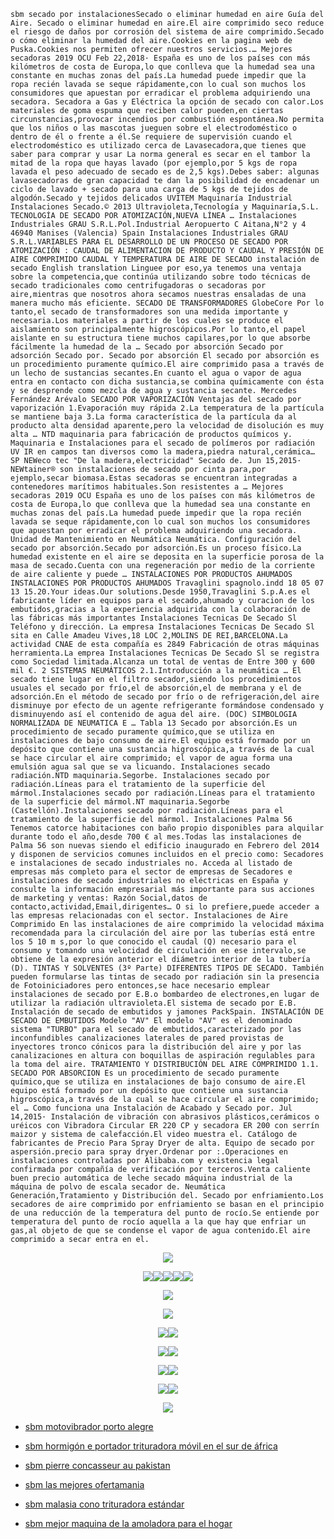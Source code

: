 
```
sbm secado por instalacionesSecado o eliminar humedad en aire Guía del Aire. Secado o eliminar humedad en aire.El aire comprimido seco reduce el riesgo de daños por corrosión del sistema de aire comprimido.Secado o cómo eliminar la humedad del aire.Cookies en la pagina web de Puska.Cookies nos permiten ofrecer nuestros servicios.… Mejores secadoras 2019 OCU Feb 22,2018· España es uno de los países con más kilómetros de costa de Europa,lo que conlleva que la humedad sea una constante en muchas zonas del país.La humedad puede impedir que la ropa recién lavada se seque rápidamente,con lo cual son muchos los consumidores que apuestan por erradicar el problema adquiriendo una secadora. Secadora a Gas y Eléctrica la opción de secado con calor.Los materiales de goma espuma que reciben calor pueden,en ciertas circunstancias,provocar incendios por combustión espontánea.No permita que los niños o las mascotas jueguen sobre el electrodoméstico o dentro de él o frente a él.Se requiere de supervisión cuando el electrodoméstico es utilizado cerca de Lavasecadora,que tienes que saber para comprar y usar La norma general es secar en el tambor la mitad de la ropa que hayas lavado (por ejemplo,por 5 kgs de ropa lavada el peso adecuado de secado es de 2,5 kgs).Debes saber: algunas lavasecadoras de gran capacidad te dan la posibilidad de encadenar un ciclo de lavado + secado para una carga de 5 kgs de tejidos de algodón.Secado y tejidos delicados UVITEM Maquinaría Industrial Instalaciones Secado.© 2013 Ultravioleta,Tecnología y Maquinaría,S.L. TECNOLOGÍA DE SECADO POR ATOMIZACIÓN,NUEVA LÍNEA … Instalaciones Industriales GRAU S.R.L.Pol.Industrial Aeropuerto C Aitana,N°2 y 4 46940 Manises (Valencia) Spain Instalaciones Industriales GRAU S.R.L.VARIABLES PARA EL DESARROLLO DE UN PROCESO DE SECADO POR ATOMIZACIÓN : CAUDAL DE ALIMENTACION DE PRODUCTO Y CAUDAL Y PRESIÓN DE AIRE COMPRIMIDO CAUDAL Y TEMPERATURA DE AIRE DE SECADO instalación de secado English translation Linguee por eso,ya tenemos una ventaja sobre la competencia,que continúa utilizando sobre todo técnicas de secado tradicionales como centrifugadoras o secadoras por aire,mientras que nosotros ahora secamos nuestras ensaladas de una manera mucho más eficiente. SECADO DE TRANSFORMADORES GlobeCore Por lo tanto,el secado de transformadores son una medida importante y necesaria.Los materiales a partir de los cuales se produce el aislamiento son principalmente higroscópicos.Por lo tanto,el papel aislante en su estructura tiene muchos capilares,por lo que absorbe fácilmente la humedad de la … Secado por absorción Secado por adsorción Secado por. Secado por absorción El secado por absorción es un procedimiento puramente químico.El aire comprimido pasa a través de un lecho de sustancias secantes.En cuanto el agua o vapor de agua entra en contacto con dicha sustancia,se combina químicamente con ésta y se desprende como mezcla de agua y sustancia secante. Mercedes Fernández Arévalo SECADO POR VAPORIZACIÓN Ventajas del secado por vaporización 1.Evaporación muy rápida 2.La temperatura de la partícula se mantiene baja 3.La forma característica de la partícula da al producto alta densidad aparente,pero la velocidad de disolución es muy alta … NTD maquinaria para fabricación de productos químicos y. Maquinaria e Instalaciones para el secado de polímeros por radiación UV IR en campos tan diversos como la madera,piedra natural,cerámica… SP NEWeco tec "De la madera,electricidad" Secado de. Jun 15,2015· NEWtainer® son instalaciones de secado por cinta para,por ejemplo,secar biomasa.Estas secadoras se encuentran integradas a contenedores marítimos habituales.Son resistentes a … Mejores secadoras 2019 OCU España es uno de los países con más kilómetros de costa de Europa,lo que conlleva que la humedad sea una constante en muchas zonas del país.La humedad puede impedir que la ropa recién lavada se seque rápidamente,con lo cual son muchos los consumidores que apuestan por erradicar el problema adquiriendo una secadora. Unidad de Mantenimiento en Neumática Neumática. Configuración del secado por absorción.Secado por adsorción.Es un proceso físico.La humedad existente en el aire se deposita en la superficie porosa de la masa de secado.Cuenta con una regeneración por medio de la corriente de aire caliente y puede … INSTALACIONES POR PRODUCTOS AHUMADOS INSTALACIONES POR PRODUCTOS AHUMADOS Travaglini spagnolo.indd 18 05 07 13 15.20.Your ideas.Our solutions.Desde 1950,Travaglini S.p.A.es el fabricante líder en equipos para el secado,ahumado y curacion de los embutidos,gracias a la experiencia adquirida con la colaboración de las fábricas más importantes Instalaciones Tecnicas De Secado Sl Teléfono y dirección. La empresa Instalaciones Tecnicas De Secado Sl sita en Calle Amadeu Vives,18 LOC 2,MOLINS DE REI,BARCELONA.La actividad CNAE de esta compañía es 2849 Fabricación de otras máquinas herramienta.La emprea Instalaciones Tecnicas De Secado Sl se registra como Sociedad limitada.Alcanza un total de ventas de Entre 300 y 600 mil €. 2 SISTEMAS NEUMÁTICOS 2.1.Introducción a la neumática … El secado tiene lugar en el filtro secador,siendo los procedimientos usuales el secado por frío,el de absorción,el de membrana y el de adsorción.En el método de secado por frío o de refrigeración,del aire disminuye por efecto de un agente refrigerante formándose condensado y disminuyendo así el contenido de agua del aire. (DOC) SIMBOLOGIA NORMALIZADA DE NEUMATICA E … Tabla 13 Secado por absorción.Es un procedimiento de secado puramente químico,que se utiliza en instalaciones de bajo consumo de aire.El equipo está formado por un depósito que contiene una sustancia higroscópica,a través de la cual se hace circular el aire comprimido; el vapor de agua forma una emulsión agua sal que se va licuando. Instalaciones secado radiación.NTD maquinaria.Segorbe. Instalaciones secado por radiación.Líneas para el tratamiento de la superficie del mármol.Instalaciones secado por radiación.Líneas para el tratamiento de la superficie del mármol.NT maquinaria.Segorbe (Castellón).Instalaciones secado por radiación.Líneas para el tratamiento de la superficie del mármol. Instalaciones Palma 56 Tenemos catorce habitaciones con baño propio disponibles para alquilar durante todo el año,desde 700 € al mes.Todas las instalaciones de Palma 56 son nuevas siendo el edificio inaugurado en Febrero del 2014 y disponen de servicios comunes incluidos en el precio como: Secadores e instalaciones de secado industriales no. Acceda al listado de empresas más completo para el sector de empresas de Secadores e instalaciones de secado industriales no eléctricas en España y consulte la información empresarial más importante para sus acciones de marketing y ventas: Razón Social,datos de contacto,actividad,Email,dirigentes… O si lo prefiere,puede acceder a las empresas relacionadas con el sector. Instalaciones de Aire Comprimido En las instalaciones de aire comprimido la velocidad máxima recomendada para la circulación del aire por las tuberías está entre los 5 10 m s,por lo que conocido el caudal (Q) necesario para el consumo y tomando una velocidad de circulación en ese intervalo,se obtiene de la expresión anterior el diámetro interior de la tubería (D). TINTAS Y SOLVENTES (3º Parte) DIFERENTES TIPOS DE SECADO. También pueden formularse las tintas de secado por radiación sin la presencia de Fotoiniciadores pero entonces,se hace necesario emplear instalaciones de secado por E.B.o bombardeo de electrones,en lugar de utilizar la radiación ultravioleta.El sistema de secado por E.B. Instalación de secado de embutidos y jamones PackSpain. INSTALACIÓN DE SECADO DE EMBUTIDOS Modelo "AV" El modelo "AV" es el denominado sistema "TURBO" para el secado de embutidos,caracterizado por las inconfundibles canalizaciones laterales de pared provistas de inyectores tronco cónicos para la distribución del aire y por las canalizaciones en altura con boquillas de aspiración regulables para la toma del aire. TRATAMIENTO Y DISTRIBUCIÓN DEL AIRE COMPRIMIDO 1.1. SECADO POR ABSORCION Es un procedimiento de secado puramente químico,que se utiliza en instalaciones de bajo consumo de aire.El equipo está formado por un depósito que contiene una sustancia higroscópica,a través de la cual se hace circular el aire comprimido; el … Como funciona una Instalación de Acabado y Secado por. Jul 14,2015· Instalación de vibración con abrasivos plásticos,cerámicos o uréicos con Vibradora Circular ER 220 CP y secadora ER 200 con serrín maizor y sistema de calefacción.El video muestra el. Catálogo de fabricantes de Precio Para Spray Dryer de alta. Equipo de secado por aspersión.precio para spray dryer.Ordenar por :.Operaciones en instalaciones controladas por Alibaba.com y existencia legal confirmada por compañía de verificación por terceros.Venta caliente buen precio automática de leche secado máquina industrial de la máquina de polvo de escala secador de. Neumática Generación,Tratamiento y Distribución del. Secado por enfriamiento.Los secadores de aire comprimido por enfriamiento se basan en el principio de una reducción de la temperatura del punto de rocío.Se entiende por temperatura del punto de rocío aquella a la que hay que enfriar un gas,al objeto de que se condense el vapor de agua contenido.El aire comprimido a secar entra en el. 
```

<div align="center">

<a href="https://es-crusher.shibang-china.com/github&k=sbm+secado+por+instalaciones"><img src="https://static.shibang-china.com/es/crusher/logo.jpg"></a>

<a href="https://es-crusher.shibang-china.com/github&k=sbm+secado+por+instalaciones"><img src="https://static.shibang-china.com/es/crusher/index.jpg"></a><a href="https://es-crusher.shibang-china.com/material.htmlgithub&k=sbm+secado+por+instalaciones"><img src="https://static.shibang-china.com/es/crusher/material.jpg"></a><a href="https://es-crusher.shibang-china.com/application.htmlgithub&k=sbm+secado+por+instalaciones"><img src="https://static.shibang-china.com/es/crusher/application.jpg"></a><a href="https://es-crusher.shibang-china.com/aboutus.htmlgithub&k=sbm+secado+por+instalaciones"><img src="https://static.shibang-china.com/es/crusher/aboutus.jpg"></a><a href="https://es-crusher.shibang-china.com/contact.htmlgithub&k=sbm+secado+por+instalaciones"><img src="https://static.shibang-china.com/es/crusher/contact.jpg"></a>

<a href="https://es-crusher.shibang-china.com/github&k=sbm+secado+por+instalaciones"><img src="https://static.shibang-china.com/es/crusher/banner.jpg"></a>

<a href="https://swt.shibang-china.com/github&k=sbm+secado+por+instalaciones"><img src="https://static.shibang-china.com/es/crusher/text.jpg"></a>

<a href="https://swt.shibang-china.com/github&k=sbm+secado+por+instalaciones"><img src="https://static.shibang-china.com/es/crusher/chat.jpg"></a><a href="https://es-crusher.shibang-china.com/contact.htmlgithub&k=sbm+secado+por+instalaciones"><img src="https://static.shibang-china.com/es/crusher/message.jpg"></a>

<a href="https://es-crusher.shibang-china.com/products/pe.htmlgithub&k=sbm+secado+por+instalaciones"><img src="https://static.shibang-china.com/es/crusher/pe.jpg"></a><a href="https://es-crusher.shibang-china.com/products/pf.htmlgithub&k=sbm+secado+por+instalaciones"><img src="https://static.shibang-china.com/es/crusher/pf.jpg"></a>

<a href="https://es-crusher.shibang-china.com/products/hpt.htmlgithub&k=sbm+secado+por+instalaciones"><img src="https://static.shibang-china.com/es/crusher/hpt.jpg"></a><a href="https://es-crusher.shibang-china.com/products/vsi.htmlgithub&k=sbm+secado+por+instalaciones"><img src="https://static.shibang-china.com/es/crusher/vsi.jpg"></a>

<a href="https://es-crusher.shibang-china.com/products/klv.htmlgithub&k=sbm+secado+por+instalaciones"><img src="https://static.shibang-china.com/es/crusher/klv.jpg"></a><a href="https://es-crusher.shibang-china.com/products/portable.htmlgithub&k=sbm+secado+por+instalaciones"><img src="https://static.shibang-china.com/es/crusher/portable.jpg"></a>

<a href="https://swt.shibang-china.com/github&k=sbm+secado+por+instalaciones"><img src="https://static.shibang-china.com/es/crusher/case.jpg"></a>

</div>


* [sbm motovibrador porto alegre](sbm%20motovibrador%20porto%20alegre.md)

* [sbm hormigón e portador trituradora móvil en el sur de áfrica](sbm%20hormig%C3%B3n%20e%20portador%20trituradora%20m%C3%B3vil%20en%20el%20sur%20de%20%C3%A1frica.md)

* [sbm pierre concasseur au pakistan](sbm%20pierre%20concasseur%20au%20pakistan.md)

* [sbm las mejores ofertamania](sbm%20las%20mejores%20ofertamania.md)

* [sbm malasia cono trituradora estándar](sbm%20malasia%20cono%20trituradora%20est%C3%A1ndar.md)

* [sbm mejor maquina de la amoladora para el hogar](sbm%20mejor%20maquina%20de%20la%20amoladora%20para%20el%20hogar.md)